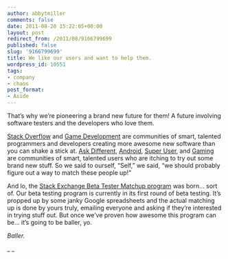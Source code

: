 ```yaml
---
author: abbytmiller
comments: false
date: 2011-08-20 15:22:05+00:00
layout: post
redirect_from: /2011/08/9166799699
published: false
slug: '9166799699'
title: We like our users and want to help them.
wordpress_id: 10551
tags:
- company
- chaos
post_format:
- Aside
---
```


That’s why we’re pioneering a brand new future for them! A future involving software testers and the developers who love them.

[Stack Overflow](http://stackoverflow.com) and [Game Development](http://gamedev.stackexchange.com) are communities of smart, talented programmers and developers creating more awesome new software than you can shake a stick at. [Ask Different](http://askdifferent.com), [Android](http://android.stackexchange.com), [Super User](http://superuser.com), and [Gaming](http://gaming.stackexchange.com) are communities of smart, talented users who are itching to try out some brand new stuff. So we said to ourself, “Self,” we said, “we should probably figure out a way to match these people up!”

And lo, the [Stack Exchange Beta Tester Matchup program](http://meta.stackoverflow.com/questions/102582/were-ready-to-beta-test-our-beta-tester-matchmaking-program) was born… sort of. Our beta testing program is currently in its first round of beta testing. It’s propped up by some janky Google spreadsheets and the actual matching up is done by yours truly, emailing everyone and asking if they’re interested in trying stuff out. But once we’ve proven how awesome this program can be… it’s going to be baller, yo.

_Baller._

_
_

